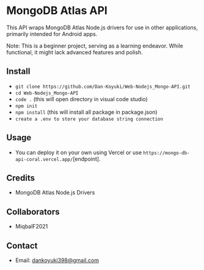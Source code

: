 # MongoDB Atlas API

This API wraps MongoDB Atlas Node.js drivers for use in other applications, primarily intended for Android apps.

Note: This is a beginner project, serving as a learning endeavor. While functional, it might lack advanced features and polish.

## Install
- `git clone https://github.com/Dan-Koyuki/Web-Nodejs_Mongo-API.git`
- `cd Web-Nodejs_Mongo-API`
- `code .` (this will open directory in visual code studio)
- `npm init`
- `npm install` (this will install all package in package.json)
- `create a .env to store your database string connection`

## Usage
- You can deploy it on your own using Vercel or use `https://mongo-db-api-coral.vercel.app/`[endpoint].

## Credits
- MongoDB Atlas Node.js Drivers

## Collaborators
- MiqbalF2021

## Contact
- Email: dankoyuki398@gmail.com
